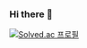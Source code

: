 ### Hi there 👋

[![Solved.ac
프로필](http://mazassumnida.wtf/api/generate_badge?boj=iamchu98)](https://solved.ac/chuheeseung)
